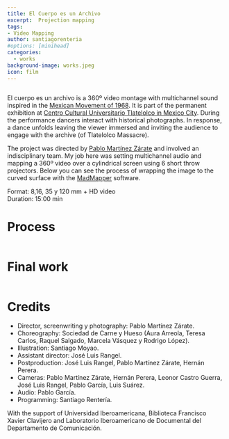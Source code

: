 ```yaml
---
title: El Cuerpo es un Archivo
excerpt:  Projection mapping
tags:
- Video Mapping
author: santiagorenteria
#options: [minihead]
categories:
  - works
background-image: works.jpeg
icon: film
---
```


<div class="12u"><span class="image fit"><img src="{{ site.baseurl }}/images/mapping/main_cover.png" alt="" /></span></div>

El cuerpo es un archivo is a 360º video montage with multichannel sound inspired in the <a href="https://en.wikipedia.org/wiki/Mexican_Movement_of_1968">Mexican Movement of 1968</a>. It is part of the permanent exhibition at <a href="http://tlatelolco.unam.mx/">Centro Cultural Universitario Tlatelolco in Mexico City</a>. During the performance dancers interact with historical photographs. In response, a dance unfolds leaving the viewer immersed and inviting the audience to engage with the archive (of Tlatelolco Massacre).

The project was directed by <a href="http://pablomz.info/cuerpoarchivo">Pablo Martínez Zárate</a> and involved an indisciplinary team. My job here was setting multichannel audio and mapping a 360º video over a cylindrical screen using 6 short throw projectors. Below you can see the process of wrapping the image to the curved surface with the <a href="https://madmapper.com/">MadMapper</a> software.

Format: 8,16, 35 y 120 mm + HD video <br>
Duration: 15:00 min

# Process

<div class="12u"><span class="image fit"><img src="{{ site.baseurl }}/images/mapping/process.jpg" alt="" /></span></div>

# Final work

<div class="12u"><span class="image fit"><img src="{{ site.baseurl }}/images/mapping/proyeccion.jpg" alt="" /></span></div>


# Credits

* Director, screenwriting y photography: Pablo Martínez Zárate.
* Choreography: Sociedad de Carne y Hueso (Aura Arreola, Teresa Carlos, Raquel Salgado, Marcela Vásquez y Rodrigo López).
* Illustration: Santiago Moyao.
* Assistant director: José Luis Rangel.
* Postproduction: José Luis Rangel, Pablo Martínez Zárate, Hernán Perera.
* Cameras: Pablo Martínez Zárate, Hernán Perera, Leonor Castro Guerra, José Luis Rangel, Pablo García, Luis Suárez.
* Audio: Pablo García.
* Programming: Santiago Rentería.

With the support of Universidad Iberoamericana, Biblioteca Francisco Xavier Clavijero and Laboratorio Iberoamericano de Documental del Departamento de Comunicación.
